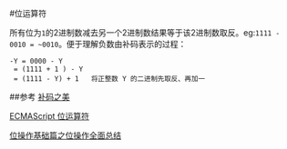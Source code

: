 #位运算符

所有位为`1`的2进制数减去另一个2进制数结果等于该2进制数取反。eg:`1111 - 0010 = ~0010`。便于理解负数由补码表示的过程：

    -Y = 0000 - Y
     = (1111 + 1 ) - Y
     = (1111 - Y) + 1   将正整数 Y 的二进制先取反、再加一

##参考
[补码之美][1]

[ECMAScript 位运算符][2]

[位操作基础篇之位操作全面总结][3]

[1]: https://github.com/lifesinger/lifesinger.github.com/issues/187 "补码之美"
[2]: http://www.w3school.com.cn/js/pro_js_operators_bitwise.asp "ECMAScript 位运算符"
[3]: http://blog.csdn.net/morewindows/article/details/7354571 "位操作基础篇之位操作全面总结"
